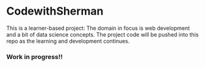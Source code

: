 # CodewithSherman

This is a learner-based project: The domain in focus is web development and a bit of data science concepts. The project code will be pushed into this repo as the learning and development continues.
### Work in progress!!

